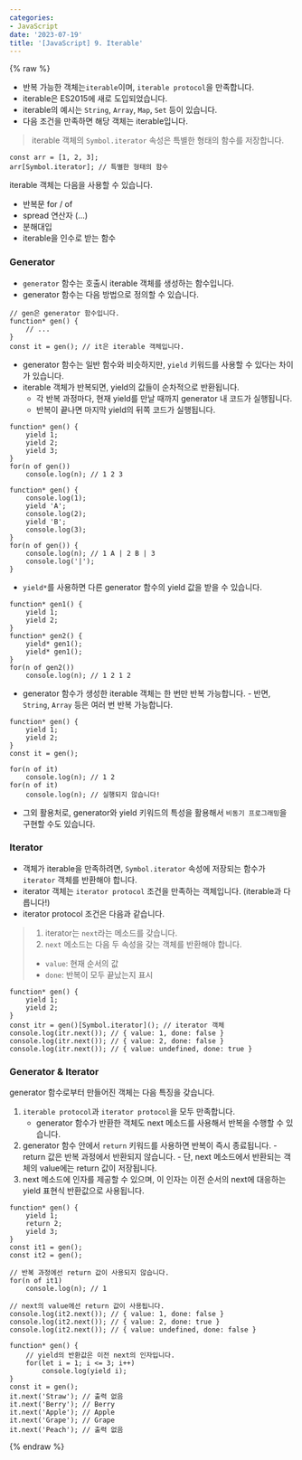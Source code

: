 ```yaml
---
categories:
- JavaScript
date: '2023-07-19'
title: '[JavaScript] 9. Iterable'
---
```


{% raw %}
- 반복 가능한 객체는`iterable`이며, `iterable protocol`을 만족합니다.
- iterable은 ES2015에 새로 도입되었습니다.
- iterable의 예시는 `String`, `Array`, `Map`, `Set` 등이 있습니다.
- 다음 조건을 만족하면 해당 객체는 iterable입니다.

> iterable 객체의 `Symbol.iterator` 속성은 특별한 형태의 함수를 저장합니다.<br>

```
const arr = [1, 2, 3];
arr[Symbol.iterator]; // 특별한 형태의 함수
```

iterable 객체는 다음을 사용할 수 있습니다.
- 반복문 for / of
- spread 연산자 (...)
- 분해대입
- iterable을 인수로 받는 함수

### Generator
- `generator` 함수는 호출시 iterable 객체를 생성하는 함수입니다.
- generator 함수는 다음 방법으로 정의할 수 있습니다.

```
// gen은 generator 함수입니다.
function* gen() {
	// ...
}
const it = gen(); // it은 iterable 객체입니다.
```

- generator 함수는 일반 함수와 비슷하지만, `yield` 키워드를 사용할 수 있다는 차이가 있습니다.
- iterable 객체가 반복되면, yield의 값들이 순차적으로 반환됩니다.
	- 각 반복 과정마다, 현재 yield를 만날 때까지 generator 내 코드가 실행됩니다.
	- 반복이 끝나면 마지막 yield의 뒤쪽 코드가 실행됩니다.

```
function* gen() {
	yield 1;
	yield 2;
	yield 3;
}
for(n of gen())
	console.log(n); // 1 2 3
```

```
function* gen() {
	console.log(1);
	yield 'A';
	console.log(2);
	yield 'B';
	console.log(3);
}
for(n of gen()) {
	console.log(n); // 1 A | 2 B | 3
	console.log('|');
}
```

- `yield*`를 사용하면 다른 generator 함수의 yield 값을 받을 수 있습니다.

```
function* gen1() {
	yield 1;
	yield 2;
}
function* gen2() {
	yield* gen1();
	yield* gen1();
}
for(n of gen2())
	console.log(n); // 1 2 1 2
```

- generator 함수가 생성한 iterable 객체는 한 번만 반복 가능합니다.
		- 반면, `String`, `Array` 등은 여러 번 반복 가능합니다.

```
function* gen() {
	yield 1;
	yield 2;
}
const it = gen();

for(n of it)
	console.log(n); // 1 2
for(n of it)
	console.log(n); // 실행되지 않습니다!
```

- 그외 활용처로, generator와 yield 키워드의 특성을 활용해서 `비동기 프로그래밍`을 구현할 수도 있습니다.

### Iterator
- 객체가 iterable을 만족하려면, `Symbol.iterator` 속성에 저장되는 함수가 `iterator` 객체를 반환해야 합니다.
- iterator 객체는 `iterator protocol` 조건을 만족하는 객체입니다. (iterable과 다릅니다!)
- iterator protocol 조건은 다음과 같습니다.

> 1. iterator는 `next`라는 메소드를 갖습니다.<br>
> 2. `next` 메소드는 다음 두 속성을 갖는 객체를 반환해야 합니다.<br>
> 	- `value`: 현재 순서의 값<br>
> 	- `done`: 반복이 모두 끝났는지 표시<br>

```
function* gen() {
	yield 1;
	yield 2;
}
const itr = gen()[Symbol.iterator](); // iterator 객체
console.log(itr.next()); // { value: 1, done: false }
console.log(itr.next()); // { value: 2, done: false }
console.log(itr.next()); // { value: undefined, done: true }
```

### Generator & Iterator
generator 함수로부터 만들어진 객체는 다음 특징을 갖습니다.
1. `iterable protocol`과 `iterator protocol`을 모두 만족합니다.
	- generator 함수가 반환한 객체도 next 메소드를 사용해서 반복을 수행할 수 있습니다.
2. generator 함수 안에서 `return` 키워드를 사용하면 반복이 즉시 종료됩니다.
		- return 값은 반복 과정에서 반환되지 않습니다.
		- 단, next 메소드에서 반환되는 객체의 value에는 return 값이 저장됩니다.
3. next 메소드에 인자를 제공할 수 있으며, 이 인자는 이전 순서의 next에 대응하는 yield 표현식 반환값으로 사용됩니다.

```
function* gen() {
	yield 1;
	return 2;
	yield 3;
}
const it1 = gen();
const it2 = gen();

// 반복 과정에선 return 값이 사용되지 않습니다.
for(n of it1)
	console.log(n); // 1

// next의 value에선 return 값이 사용됩니다.
console.log(it2.next()); // { value: 1, done: false }
console.log(it2.next()); // { value: 2, done: true }
console.log(it2.next()); // { value: undefined, done: false }
```

```
function* gen() {
	// yield의 반환값은 이전 next의 인자입니다.
	for(let i = 1; i <= 3; i++)
		console.log(yield i);
}
const it = gen();
it.next('Straw'); // 출력 없음
it.next('Berry'); // Berry
it.next('Apple'); // Apple
it.next('Grape'); // Grape
it.next('Peach'); // 출력 없음
```
{% endraw %}
